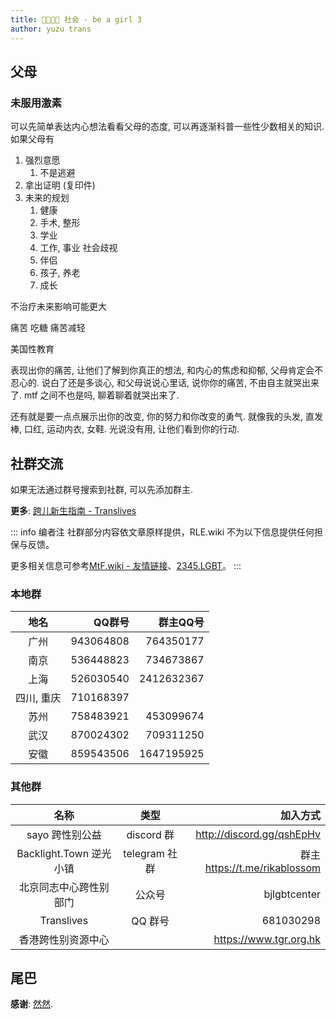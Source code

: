 ```yaml
---
title: 👨‍👩‍👧‍👦 社会 - be a girl 3
author: yuzu trans
---
```


## 父母

### 未服用激素

可以先简单表达内心想法看看父母的态度, 可以再逐渐科普一些性少数相关的知识. 如果父母有

1. 强烈意愿
    1. 不是逃避
2. 拿出证明 (复印件)
3. 未来的规划
    1. 健康
    2. 手术, 整形
    3. 学业
    4. 工作, 事业 社会歧视
    5. 伴侣
    6. 孩子, 养老
    7. 成长

不治疗未来影响可能更大

痛苦 吃糖 痛苦减轻

美国性教育

表现出你的痛苦, 让他们了解到你真正的想法, 和内心的焦虑和抑郁, 父母肯定会不忍心的. 说白了还是多谈心, 和父母说说心里话, 说你你的痛苦, 不由自主就哭出来了. mtf 之间不也是吗,  聊着聊着就哭出来了.

还有就是要一点点展示出你的改变, 你的努力和你改变的勇气. 就像我的头发, 直发棒, 口红, 运动内衣, 女鞋. 光说没有用, 让他们看到你的行动. 

## 社群交流

如果无法通过群号搜索到社群, 可以先添加群主.

**更多**: [跨儿新生指南 - Translives](https://www.translives.net/baike/news/852)

::: info 编者注
社群部分内容依文章原样提供，RLE.wiki 不为以下信息提供任何担保与反馈。

更多相关信息可参考[MtF.wiki - 友情链接](https://mtf.wiki/zh-cn/docs/friendship/)、[2345.LGBT](https://2345.LGBT)。
:::

### 本地群

|地名|QQ群号|群主QQ号|
|:---:|---:|---:|
|广州|943064808|764350177|
|南京|536448823|734673867|
|上海|526030540|2412632367|
|四川, 重庆|710168397|
|苏州|758483921|453099674|
|武汉|870024302|709311250|
|安徽|859543506|1647195925|
### 其他群

|名称|类型|加入方式|
|:---:|:---:|---:|
|sayo 跨性别公益|discord 群|http://discord.gg/qshEpHv|
|Backlight.Town 逆光小镇|telegram 社群|群主 https://t.me/rikablossom|
|北京同志中心跨性别部门|公众号|bjlgbtcenter|
|Translives|QQ 群号|681030298|
|香港跨性别资源中心| |https://www.tgr.org.hk|

## 尾巴

**感谢**: [然然](https://www.zhihu.com/people/xiao-ran-ran-35-66).
